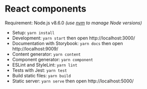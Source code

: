 # React components

Requirement: Node.js v8.6.0 _(use [nvm](https://github.com/creationix/nvm) to manage Node versions)_

- Setup: `yarn install`
- Development: `yarn start` then open http://localhost:3000/
- Documentation with Storybook: `yarn docs` then open http://localhost:9009/
- Content generator: `yarn content`
- Component generator: `yarn component`
- ESLint and StyleLint: `yarn lint`
- Tests with Jest: `yarn test`
- Build static files: `yarn build`
- Static server: `yarn serve` then open http://localhost:5000/
